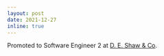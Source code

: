 ```yaml
---
layout: post
date: 2021-12-27
inline: true
---
```


Promoted to Software Engineer 2 at <a href="https://www.deshawindia.com/">D. E. Shaw & Co</a>.
